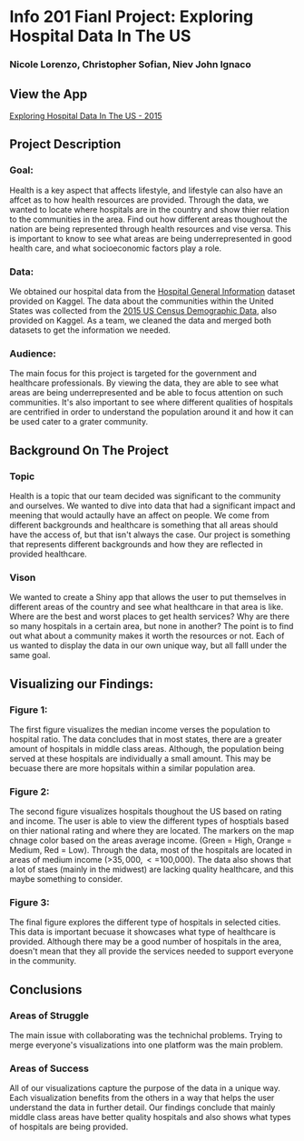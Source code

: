 # Info 201 Fianl Project: Exploring Hospital Data In The US
### Nicole Lorenzo, Christopher Sofian, Niev John Ignaco

## View the App
[Exploring Hospital Data In The US - 2015](https://csofian.shinyapps.io/cnn_project/?fbclid=IwAR2PwNgpZtC5teADGJiZ285Yg9ifEeMLvJwn5IqpKTuvFRpcB0CvFt2r7Jc)



## Project Description

### Goal: 
Health is a key aspect that affects lifestyle, and lifestyle can also have an affcet as to how health resources are provided. Through the data, we wanted to locate where hospitals are in the country and show thier relation to the communities in the area. Find out how different areas thoughout the nation are being represented through health resources and vise versa. This is important to know to see what areas are being underrepresented in good health care, and what socioeconomic factors play a role. 

### Data: 
We obtained our hospital data from the [Hospital General Information](https://www.kaggle.com/cms/hospital-general-information) dataset provided on Kaggel. The data about the communities within the United States was collected from the [2015 US Census Demographic Data](https://www.kaggle.com/muonneutrino/us-census-demographic-data), also provided on Kaggel. As a team, we cleaned the data and merged both datasets to get the information we needed. 

### Audience:
The main focus for this project is targeted for the government and healthcare professionals. By viewing the data, they are able to see what areas are being underrepresented and be able to focus attention on such communities. It's also important to see where different qualities of hospitals are centrified in order to understand the population around it and how it can be used cater to a grater community. 

## Background On The Project

### Topic
Health is a topic that our team decided was significant to the community and ourselves. We wanted to dive into data that had a significant impact and meening that would actaully have an affect on people. We come from different backgrounds and healthcare is something that all areas should have the access of, but that isn't always the case. Our project is something that represents different backgrounds and how they are reflected in provided healthcare. 

### Vison
We wanted to create a Shiny app that allows the user to put themselves in different areas of the country and see what healthcare in that area is like. Where are the best and worst places to get health services? Why are there so many hospitals in a certain area, but none in another? The point is to find out what about a community makes it worth the resources or not. Each of us wanted to display the data in our own unique way, but all falll under the same goal.

## Visualizing our Findings:

### Figure 1: 
The first figure visualizes the median income verses the population to hospital ratio. The data concludes that in most states, there are a greater amount of hospitals in middle class areas. Although, the population being served at these hospitals are individually a small amount. This may be becuase there are more hopsitals within a similar population area. 

### Figure 2:
The second figure visualizes hospitals thoughout the US based on rating and income. The user is able to view the different types of hosptials based on thier national rating and where they are located. The markers on the map chnage color based on the areas average income. (Green = High, Orange = Medium, Red = Low). Through the data, most of the hospitals are located in areas of medium income (>$35,000, <=$100,000). The data also shows that a lot of staes (mainly in the midwest) are lacking quality healthcare, and this maybe something to consider. 

### Figure 3: 
The final figure explores the different type of hospitals in selected cities. This data is important becuase it showcases what type of healthcare is provided. Although there may be a good number of hospitals in the area, doesn't mean that they all provide the services needed to support everyone in the community.    


## Conclusions

### Areas of Struggle
The main issue with collaborating was the technichal problems. Trying to merge everyone's visualizations into one platform was the main problem.

### Areas of Success
All of our visualizations capture the purpose of the data in a unique way. Each visualization benefits from the others in a way that helps the user understand the data in further detail. Our findings conclude that mainly middle class areas have better quality hospitals and also shows what types of hospitals are being provided. 
